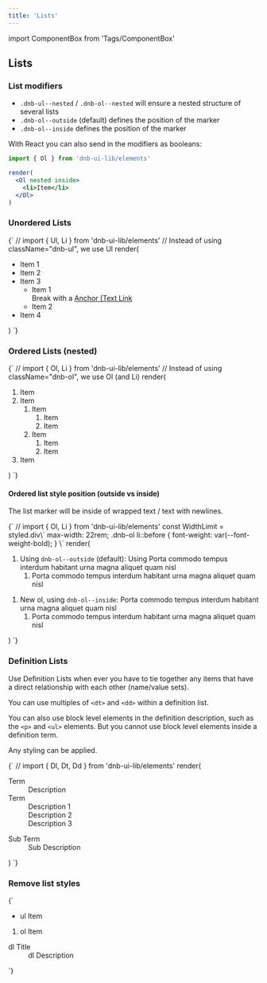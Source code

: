 ```yaml
---
title: 'Lists'
---
```


import ComponentBox from 'Tags/ComponentBox'

## Lists

### List modifiers

- `.dnb-ul--nested` / `.dnb-ol--nested` will ensure a nested structure of several lists
- `.dnb-ol--outside` (default) defines the position of the marker
- `.dnb-ol--inside` defines the position of the marker

With React you can also send in the modifiers as booleans:

```jsx
import { Ol } from 'dnb-ui-lib/elements'

render(
  <Ol nested inside>
    <li>Item</li>
  </Ol>
)
```

### Unordered Lists

<ComponentBox hideCode useRender data-dnb-test="lists-ul">
{`
// import { Ul, Li } from 'dnb-ui-lib/elements'
// Instead of using className="dnb-ul", we use Ul
render(<Ul>
  <Li>Item 1</Li>
  <Li>Item 2</Li>
  <Li>
    Item 3
    <Ul>
      <Li>
        Item 1 <br />
        Break with a <a className="dnb-anchor" href="/">Anchor (Text Link</a>
      </Li>
      <Li>Item 2</Li>
    </Ul>
  </Li>
  <Li>Item 4</Li>
</Ul>)
`}
</ComponentBox>

### Ordered Lists (nested)

<ComponentBox hideCode useRender data-dnb-test="lists-ol" caption="Nested ol list by using `.dnb-ol--nested`">
{`
// import { Ol, Li } from 'dnb-ui-lib/elements'
// Instead of using className="dnb-ol", we use Ol (and Li)
render(<Ol nested>
  <Li>Item</Li>
  <Li>
    Item
    <Ol>
      <Li>
        Item
        <Ol>
          <Li>Item</Li>
          <Li>Item</Li>
        </Ol>
      </Li>
      <Li>Item
        <Ol>
          <Li>Item</Li>
          <Li>Item</Li>
        </Ol>
      </Li>
    </Ol>
  </Li>
  <Li>Item</Li>
</Ol>)
`}
</ComponentBox>

#### Ordered list style position (outside vs inside)

The list marker will be inside of wrapped text / text with newlines.

<ComponentBox hideCode useRender data-dnb-test="lists-ol-style-position" caption="Nested ol with inside modifier `.dnb-ol--inside`">
{`
// import { Ol, Li } from 'dnb-ui-lib/elements'
const WidthLimit = styled.div\`
  max-width: 22rem;
  .dnb-ol li::before {
    font-weight: var(--font-weight-bold);
  }
\`
render(<WidthLimit>
<Ol nested className="dnb-ol--outside">
  <Li>
    Using <code className="dnb-code">dnb-ol--outside</code> (default): Using Porta commodo tempus interdum habitant urna magna aliquet quam nisl
    <Ol>
      <Li>
        Porta commodo tempus interdum habitant urna magna aliquet quam nisl
      </Li>
    </Ol>
  </Li>
</Ol>
<Ol nested className="dnb-ol--inside">
  <Li>
    New ol, using <code className="dnb-code">dnb-ol--inside</code>: Porta commodo tempus interdum habitant urna magna aliquet quam nisl
    <Ol>
      <Li>
        Porta commodo tempus interdum habitant urna magna aliquet quam nisl
      </Li>
    </Ol>
  </Li>
</Ol>
</WidthLimit>)
`}
</ComponentBox>

### Definition Lists

Use Definition Lists when ever you have to tie together any items that have a direct relationship with each other (name/value sets).

You can use multiples of `<dt>` and `<dd>` within a definition list.

You can also use block level elements in the definition description, such as the `<p>` and `<ul>` elements. But you cannot use block level elements inside a definition term.

Any styling can be applied.

<ComponentBox hideCode useRender data-dnb-test="lists-dl">
{`
// import { Dl, Dt, Dd } from 'dnb-ui-lib/elements'
render(<Dl>
  <Dt>Term</Dt>
  <Dd>Description</Dd>
  <Dt>Term</Dt>
  <Dd>Description 1</Dd>
  <Dd>Description 2</Dd>
  <Dd>Description 3</Dd>
  <dl className="dnb-dl">
    <Dt>Sub Term</Dt>
    <Dd>Sub Description</Dd>
  </dl>
</Dl>)
`}
</ComponentBox>

### Remove list styles

<ComponentBox hideCode data-dnb-test="lists-reset">
{`
<ul className="dnb-ul dnb-unstyled-list">
  <li>ul Item</li>
</ul>
<ol className="dnb-ol dnb-unstyled-list">
  <li>ol Item</li>
</ol>
<dl className="dnb-dl dnb-unstyled-list">
  <dt>dl Title</dt>
  <dd>dl Description</dd>
</dl>
`}
</ComponentBox>
